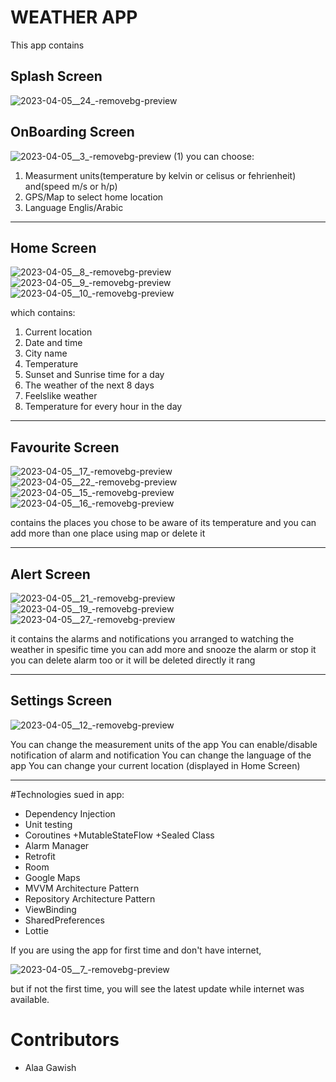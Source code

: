 # WEATHER APP 
This app contains 
## Splash Screen
![2023-04-05__24_-removebg-preview](https://user-images.githubusercontent.com/53160167/229951962-4a1fe41b-8430-4b95-a174-90f743cbdfef.png)

## OnBoarding Screen
![2023-04-05__3_-removebg-preview (1)](https://user-images.githubusercontent.com/53160167/229952057-8ae8cb60-8728-4f0a-b2df-79ed3c1103c1.png)
you can choose:
1. Measurment units(temperature by kelvin or celisus or fehrienheit) and(speed m/s or h/p)
2. GPS/Map to select home location
3. Language Englis/Arabic
____________________________________________________________________________
## Home Screen
![2023-04-05__8_-removebg-preview](https://user-images.githubusercontent.com/53160167/229952242-7d449bf0-173e-4503-987c-428a7d7acc5a.png)
![2023-04-05__9_-removebg-preview](https://user-images.githubusercontent.com/53160167/229952276-5ad03b84-da40-4f11-a180-02438e6e1d1c.png)
![2023-04-05__10_-removebg-preview](https://user-images.githubusercontent.com/53160167/229952283-f2e28773-a57d-4308-9950-d1f3c08abc98.png)

which contains:
1. Current location
2. Date and time 
3. City name 
4. Temperature
5. Sunset and Sunrise time for a day
6. The weather of the next 8 days 
7. Feelslike weather
8. Temperature for every hour in the day
____________________________________________________________________________
## Favourite Screen

![2023-04-05__17_-removebg-preview](https://user-images.githubusercontent.com/53160167/229952407-0c455523-af6c-4cf3-ba3b-a31d263ca88b.png)
![2023-04-05__22_-removebg-preview](https://user-images.githubusercontent.com/53160167/229952401-70520c04-b6ca-4aa8-a864-6ff57688cf71.png)
![2023-04-05__15_-removebg-preview](https://user-images.githubusercontent.com/53160167/229952397-659b7f04-aa46-4ac0-ad38-6d3c964a435e.png)
![2023-04-05__16_-removebg-preview](https://user-images.githubusercontent.com/53160167/229952400-3eb7a78e-4358-4a40-854a-444f381f8868.png)

contains the places you chose to be aware of its temperature
and you can add more than one place using map or delete it 
____________________________________________________________________________
## Alert Screen

![2023-04-05__21_-removebg-preview](https://user-images.githubusercontent.com/53160167/229952866-1468d2f8-a805-42b5-bba7-2656e694be0c.png)
![2023-04-05__19_-removebg-preview](https://user-images.githubusercontent.com/53160167/229952869-c61c3e19-cfbe-4054-88ed-7b4d306d7708.png)
![2023-04-05__27_-removebg-preview](https://user-images.githubusercontent.com/53160167/229953161-a2222594-d549-4e06-9316-1b8caacbd953.png)

it contains the alarms and notifications you arranged to watching the weather in spesific time
you can add more and snooze the alarm or stop it 
you can delete alarm too or it will be deleted directly it rang
____________________________________________________________________________
## Settings Screen 

![2023-04-05__12_-removebg-preview](https://user-images.githubusercontent.com/53160167/229952298-2a277951-5911-4fd3-90e8-33f858293bd1.png)

You can change the measurement units of the app
You can enable/disable notification of alarm and notification
You can change the language of the app
You can change your current location (displayed in Home Screen)
___________________________________________________________________________
#Technologies sued in app:

+ Dependency Injection
+ Unit testing
+ Coroutines
  +MutableStateFlow
  +Sealed Class
+ Alarm Manager
+ Retrofit
+ Room
+ Google Maps
+ MVVM Architecture Pattern
+ Repository Architecture Pattern 
+ ViewBinding
+ SharedPreferences
+ Lottie

If you are using the app for first time and don't have internet, 

![2023-04-05__7_-removebg-preview](https://user-images.githubusercontent.com/53160167/229952072-a2a0cb7f-283c-4a11-b07c-a963fa9d6e29.png)

but if not the first time, you will see the latest update while internet was available.

# Contributors
+ Alaa Gawish

